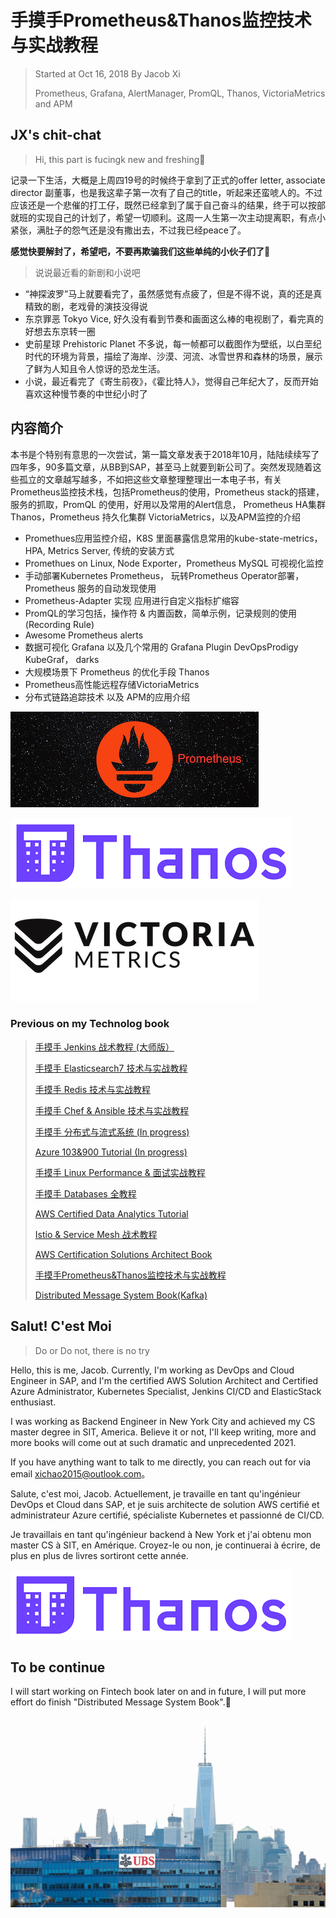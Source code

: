 # **手摸手Prometheus&Thanos监控技术与实战教程**

> Started at Oct 16, 2018 By Jacob Xi
> 
> Prometheus, Grafana, AlertManager, PromQL, Thanos, VictoriaMetrics and APM

## **JX's chit-chat**

> Hi, this part is fucingk new and freshing🤔

记录一下生活，大概是上周四19号的时候终于拿到了正式的offer letter, associate director 副董事，也是我这辈子第一次有了自己的title，听起来还蛮唬人的。不过应该还是一个悲催的打工仔，既然已经拿到了属于自己奋斗的结果，终于可以按部就班的实现自己的计划了，希望一切顺利。这周一人生第一次主动提离职，有点小紧张，满肚子的怨气还是没有撒出去，不过我已经peace了。 

**感觉快要解封了，希望吧，不要再欺骗我们这些单纯的小伙子们了🤠**

> 说说最近看的新剧和小说吧

* “神探波罗”马上就要看完了，虽然感觉有点疲了，但是不得不说，真的还是真精致的剧，老戏骨的演技没得说
* 东京罪恶 Tokyo Vice, 好久没有看到节奏和画面这么棒的电视剧了，看完真的好想去东京转一圈
* 史前星球 Prehistoric Planet 不多说，每一帧都可以截图作为壁纸，以白垩纪时代的环境为背景，描绘了海岸、沙漠、河流、冰雪世界和森林的场景，展示了鲜为人知且令人惊讶的恐龙生活。
* 小说，最近看完了《寄生前夜》，《霍比特人》，觉得自己年纪大了，反而开始喜欢这种慢节奏的中世纪小时了

## 内容简介

本书是个特别有意思的一次尝试，第一篇文章发表于2018年10月，陆陆续续写了四年多，90多篇文章，从BB到SAP，甚至马上就要到新公司了。突然发现随着这些孤立的文章越写越多，不如把这些文章整理整理出一本电子书，有关Prometheus监控技术栈，包括Prometheus的使用，Prometheus stack的搭建，服务的抓取，PromQL 的使用，好用以及常用的Alert信息， Prometheus HA集群 Thanos，Prometheus 持久化集群 VictoriaMetrics，以及APM监控的介绍

* Promethues应用监控介绍，K8S 里面暴露信息常用的kube-state-metrics，HPA,  Metrics Server, 传统的安装方式
* Promethues on Linux, Node Exporter，Prometheus MySQL 可视视化监控
* 手动部署Kubernetes Prometheus， 玩转Prometheus Operator部署，Prometheus 服务的自动发现使用
* Prometheus-Adapter 实现 应用进行自定义指标扩缩容
* PromQL的学习包括，操作符 & 内置函数，简单示例，记录规则的使用(Recording Rule)
* Awesome Prometheus alerts 
* 数据可视化 Grafana 以及几个常用的 Grafana Plugin DevOpsProdigy KubeGraf， darks
* 大规模场景下 Prometheus 的优化手段 Thanos 
* Prometheus高性能远程存储VictoriaMetrics
* 分布式链路追踪技术 以及 APM的应用介绍

![Alt Image Text](./images/bg1_1.png "body image")

![Alt Image Text](./images/bg1_2.png "body image")

![Alt Image Text](./images/bg1_3.png "body image")

### **Previous on my Technolog book**

> [手摸手 Jenkins 战术教程 (大师版）](https://chao-xi.github.io/jxjenkinsbook/)
> 
> [手摸手 Elasticsearch7 技术与实战教程](https://chao-xi.github.io/jxes7book/)
> 
> [手摸手 Redis 技术与实战教程](https://chao-xi.github.io/jxredisbook/)
> 
> [手摸手 Chef & Ansible 技术与实战教程](https://chao-xi.github.io/jxchefbook/)
> 
> [手摸手 分布式与流式系统 (In progress)](https://chao-xi.github.io/jxdmsbook/)
> 
> [Azure 103&900 Tutorial (In progress)](https://chao-xi.github.io/jxazurebook/)
> 
> [手摸手 Linux Performance & 面试实战教程](https://chao-xi.github.io/jxperfbook/)
>
> [手摸手 Databases 全教程](https://chao-xi.github.io/jxdatabasebook/)
> 
>  [AWS Certified Data Analytics Tutorial](https://chao-xi.github.io/jxawscbdbook/)
> 
> [Istio & Service Mesh 战术教程](https://chao-xi.github.io/jxistiobook/)
> 
> [AWS Certification Solutions Architect Book](https://chao-xi.github.io/jxawscsaabook/)
> 
> [手摸手Prometheus&Thanos监控技术与实战教程](https://chao-xi.github.io/jxprombook/)
> 
> [Distributed Message System Book(Kafka)](https://chao-xi.github.io/jxdmsbook/)

## **Salut! C'est Moi**

> Do or Do not, there is no try

Hello, this is me, Jacob. Currently, I'm working as DevOps and Cloud Engineer in SAP, and I'm the certified AWS Solution Architect and Certified Azure Administrator, Kubernetes Specialist, Jenkins CI/CD and ElasticStack enthusiast. 

I was working as Backend Engineer in New York City and achieved my CS master degree in SIT, America. Believe it or not, I'll keep writing, more and more books will come out at such dramatic and unprecedented 2021. 

If you have anything want to talk to me directly, you can reach out for via email xichao2015@outlook.com。


Salute, c'est moi, Jacob. Actuellement, je travaille en tant qu'ingénieur DevOps et Cloud dans SAP, et je suis architecte de solution AWS certifié et administrateur Azure certifié, spécialiste Kubernetes et passionné de CI/CD.

Je travaillais en tant qu'ingénieur backend à New York et j'ai obtenu mon master CS à SIT, en Amérique. Croyez-le ou non, je continuerai à écrire, de plus en plus de livres sortiront cette année.

![Alt Image Text](./images/bg1_2.png "body image")

## **To be continue**

I will start working on Fintech book later on and in future, I will put more effort do finish "Distributed Message System Book".🙂

![Alt Image Text](./images/bg1_4.png "body image")
